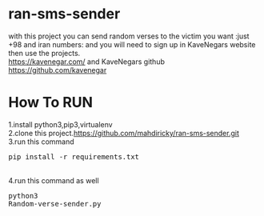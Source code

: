 # ran-sms-sender
with this project you can send random verses to the victim you want :just +98 and iran numbers: and you will need to sign up in KaveNegars website then use the projects.<br>
https://kavenegar.com/ and KaveNegars github https://github.com/kavenegar<br>
# How To RUN 
1.install python3,pip3,virtualenv<br>
2.clone this project.https://github.com/mahdiricky/ran-sms-sender.git<br>
3.run this command<br><pre>pip install -r requirements.txt</pre><br>
4.run this command as well<br><pre>python3 Random-verse-sender.py</pre><br>
